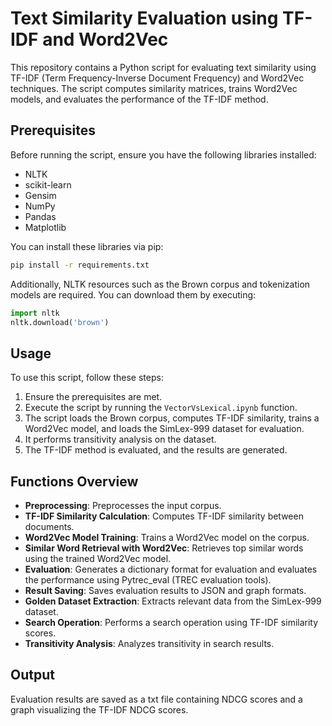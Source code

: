 # Text Similarity Evaluation using TF-IDF and Word2Vec  

This repository contains a Python script for evaluating text similarity using TF-IDF (Term Frequency-Inverse Document Frequency) and Word2Vec techniques. The script computes similarity matrices, trains Word2Vec models, and evaluates the performance of the TF-IDF method.  

## Prerequisites  

Before running the script, ensure you have the following libraries installed:  

- NLTK 
- scikit-learn 
- Gensim 
- NumPy 
- Pandas 
- Matplotlib  

You can install these libraries via pip:  

```bash
pip install -r requirements.txt
```

Additionally, NLTK resources such as the Brown corpus and tokenization models are required. You can download them by executing:
```python
import nltk 
nltk.download('brown')
```
## Usage

To use this script, follow these steps:

1. Ensure the prerequisites are met.
2. Execute the script by running the `VectorVsLexical.ipynb` function.
3. The script loads the Brown corpus, computes TF-IDF similarity, trains a Word2Vec model, and loads the SimLex-999 dataset for evaluation.
4. It performs transitivity analysis on the dataset.
5. The TF-IDF method is evaluated, and the results are generated.

## Functions Overview

* **Preprocessing**: Preprocesses the input corpus.
* **TF-IDF Similarity Calculation**: Computes TF-IDF similarity between documents.
* **Word2Vec Model Training**: Trains a Word2Vec model on the corpus.
* **Similar Word Retrieval with Word2Vec**: Retrieves top similar words using the trained Word2Vec model.
* **Evaluation**: Generates a dictionary format for evaluation and evaluates the performance using Pytrec_eval (TREC evaluation tools).
* **Result Saving**: Saves evaluation results to JSON and graph formats.
* **Golden Dataset Extraction**: Extracts relevant data from the SimLex-999 dataset.
* **Search Operation**: Performs a search operation using TF-IDF similarity scores.
* **Transitivity Analysis**: Analyzes transitivity in search results.

## Output

Evaluation results are saved as a txt file containing NDCG scores and a graph visualizing the TF-IDF NDCG scores.
